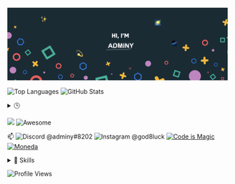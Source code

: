 ![adminy](background.png)

![Top Languages](https://github-readme-stats.vercel.app/api/top-langs/?username=adminy&layout=compact&theme=blue-green)
![GitHub Stats](https://github-readme-stats.vercel.app/api?username=adminy&count_private=true&hide_rank=true&layout=compact&show_icons=true&theme=blue-green)

<details>
<summary>🕒</summary>

![Wakatime Stats](https://github-readme-stats.vercel.app/api/wakatime?username=adminy&compat=true&layout=compact&theme=blue-green)

</details>
  <!-- [![Adminy's github streak](https://github-readme-streak-stats.herokuapp.com/?user=adminy&theme=blue-green)](https://github.com/adminy/github-readme-streak-stats) -->

![](https://img.shields.io/badge/You%27re-7289DA)
![Awesome](https://cdn.rawgit.com/sindresorhus/awesome/d7305f38d29fed78fa85652e3a63e154dd8e8829/media/badge.svg)

📫
![Discord @adminy#8202](https://img.shields.io/badge/@adminy%238202-7289DA?logo=discord&logoColor=white)
![Instagram @god8luck](https://img.shields.io/badge/@god8luck-E4405F?logo=instagram&logoColor=white)
<a href="https://codeismagic.com" target="_blank">![Code is Magic](https://img.shields.io/static/v1?label=Code%20is%20Magic&message=https%3A%2F%2Fcodeismagic.com&color=9cf)</a>
<a href="https://moneda.dev" target="_blank">![Moneda](https://img.shields.io/static/v1?label=Moneda&message=https%3A%2F%2Fmoneda.dev&color=orange)</a>
<!-- https://github.com/alexandresanlim/Badges4-README.md-Profile -->

<details>
<summary>💼 Skills</summary>

![](https://img.shields.io/badge/⬞-React-informational?style=flat&logo=react&logoColor=white&color=4AB197)
![](https://img.shields.io/badge/⬞-Redux-informational?style=flat&logo=Redux&logoColor=white&color=4AB197)
![](https://img.shields.io/badge/⬞-Jest-informational?style=flat&logo=jest&logoColor=white&color=4AB197)
![](https://img.shields.io/badge/⬞-Mocha-informational?style=flat&logo=Mocha&logoColor=white&color=4AB197)

![](https://img.shields.io/badge/⬞-JavaScript-informational?style=flat&logo=JavaScript&logoColor=white&color=4AB197)
![](https://img.shields.io/badge/⬞-Java-informational?style=flat&logo=Java&logoColor=white&color=4AB197)
![](https://img.shields.io/badge/⬞-SpringBoot-informational?style=flat&logo=Spring&logoColor=white&color=4AB197)
![](https://img.shields.io/badge/⬞-CSharp-informational?style=flat&logo=c-sharp&logoColor=white&color=4AB197)
![](https://img.shields.io/badge/⬞-.NET-informational?style=flat&logo=.net&logoColor=white&color=4AB197)
![](https://img.shields.io/badge/⬞-MySQL-informational?style=flat&logo=MySQL&logoColor=white&color=4AB197)
![](https://img.shields.io/badge/⬞-SQLite-informational?style=flat&logo=Sqlite&logoColor=white&color=4AB197)
![](https://img.shields.io/badge/⬞-CSS-informational?style=flat&logo=css3&logoColor=white&color=4AB197)
![](https://img.shields.io/badge/⬞-Sass-informational?style=flat&logo=Sass&logoColor=white&color=4AB197)

![](https://img.shields.io/badge/⬞-NPM-informational?style=flat&logo=npm&logoColor=white&color=4AB197)
![](https://img.shields.io/badge/⬞-Docker-informational?style=flat&logo=docker&logoColor=white&color=4AB197)
![](https://img.shields.io/badge/⬞-NGINX-informational?style=flat&logo=nginx&logoColor=white&color=4AB197)
![](https://img.shields.io/badge/⬞-Postman-informational?style=flat&logo=Postman&logoColor=white&color=4AB197)
![](https://img.shields.io/badge/⬞-GitHub-informational?style=flat&logo=GitHub&logoColor=white&color=4AB197)
![](https://img.shields.io/badge/⬞-GitLab-informational?style=flat&logo=GitLab&logoColor=white&color=4AB197)
![](https://img.shields.io/badge/⬞-Bitbucket-informational?style=flat&logo=Bitbucket&logoColor=white&color=4AB197)
![](https://img.shields.io/badge/⬞-Jira-informational?style=flat&logo=Jira-Software&logoColor=white&color=4AB197)
![](https://img.shields.io/badge/⬞-Photoshop-informational?style=flat&logo=Adobe-Photoshop&logoColor=white&color=4AB197)
![](https://img.shields.io/badge/⬞-Illustrator-informational?style=flat&logo=Adobe-Illustrator&logoColor=white&color=4AB197)

</details>


![Profile Views](https://komarev.com/ghpvc/?username=adminy)
